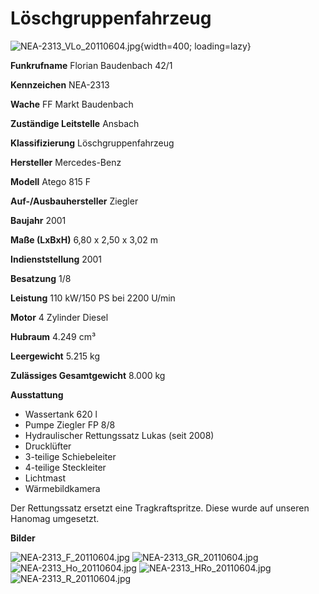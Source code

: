 # Löschgruppenfahrzeug

![NEA-2313_VLo_20110604.jpg](bilder%2Flf%2FNEA-2313_VLo_20110604.jpg){width=400; loading=lazy}

**Funkrufname**
Florian Baudenbach 42/1

**Kennzeichen**
NEA-2313

**Wache**
FF Markt Baudenbach

**Zuständige Leitstelle**
Ansbach

**Klassifizierung**
Löschgruppenfahrzeug

**Hersteller**
Mercedes-Benz

**Modell**
Atego 815 F

**Auf-/Ausbauhersteller**
Ziegler

**Baujahr**
2001

**Maße (LxBxH)**
6,80 x 2,50 x 3,02 m

**Indienststellung**
2001

**Besatzung**
1/8

**Leistung**
110 kW/150 PS bei 2200 U/min

**Motor**
4 Zylinder Diesel

**Hubraum**
4.249 cm³

**Leergewicht**
5.215 kg

**Zulässiges Gesamtgewicht**
8.000 kg

**Ausstattung**

*   Wassertank 620 l
*   Pumpe Ziegler FP 8/8
*   Hydraulischer Rettungssatz Lukas (seit 2008)
*   Drucklüfter
*   3-teilige Schiebeleiter
*   4-teilige Steckleiter
*   Lichtmast
*   Wärmebildkamera

Der Rettungssatz ersetzt eine Tragkraftspritze. Diese wurde auf unseren Hanomag umgesetzt.

**Bilder**

![NEA-2313_F_20110604.jpg](bilder%2Flf%2FNEA-2313_F_20110604.jpg)
![NEA-2313_GR_20110604.jpg](bilder%2Flf%2FNEA-2313_GR_20110604.jpg)
![NEA-2313_Ho_20110604.jpg](bilder%2Flf%2FNEA-2313_Ho_20110604.jpg)
![NEA-2313_HRo_20110604.jpg](bilder%2Flf%2FNEA-2313_HRo_20110604.jpg)
![NEA-2313_R_20110604.jpg](bilder%2Flf%2FNEA-2313_R_20110604.jpg)